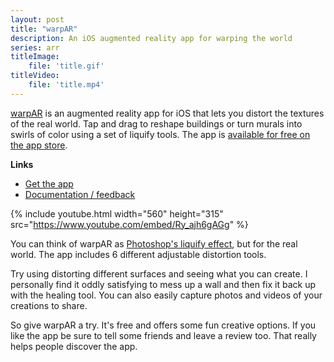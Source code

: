 ```yaml
---
layout: post
title: "warpAR"
description: An iOS augmented reality app for warping the world
series: arr
titleImage:
    file: 'title.gif'
titleVideo:
    file: 'title.mp4'
---
```


[warpAR][app] is an augmented reality app for iOS that lets you distort the textures of the real world. Tap and drag to reshape buildings or turn murals into swirls of color using a set of liquify tools. The app is [available for free on the app store][app].

**Links**
- [Get the app][app]
- [Documentation / feedback][support]

{% include youtube.html width="560" height="315" src="https://www.youtube.com/embed/Ry_ajh6gAGg" %}

You can think of warpAR as [Photoshop's liquify effect](https://helpx.adobe.com/photoshop/using/liquify-filter.html), but for the real world. The app includes 6 different adjustable distortion tools. 

Try using distorting different surfaces and seeing what you can create. I personally find it oddly satisfying to mess up a wall and then fix it back up with the healing tool. You can also easily capture photos and videos of your creations to share.

So give warpAR a try. It's free and offers some fun creative options. If you like the app be sure to tell some friends and leave a review too. That really helps people discover the app.

[app]: https://apps.apple.com/us/app/warpar/id1557413470
[support]: https://github.com/mattbierner/warpar-support
